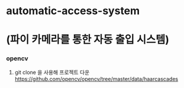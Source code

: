 # automatic-access-system 
# (파이 카메라를 통한 자동 출입 시스템)

### opencv
1. git clone 을 사용해 프로젝트 다운  
https://github.com/opencv/opencv/tree/master/data/haarcascades
